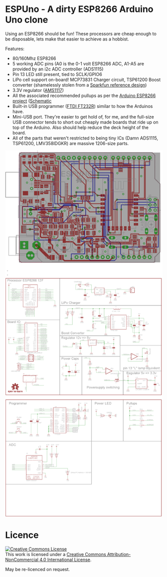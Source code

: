 # ESPUno - A dirty ESP8266 Arduino Uno clone

Using an ESP8266 should be fun! These processors are cheap enough to be disposable, lets make that easier to achieve as a hobbist.

Features: 

+ 80/160Mhz ESP8266
+ 5 working ADC pins (A0 is the 0-1 volt ESP8266 ADC, A1-A5 are provided by an i2c ADC controller (ADS1115) 
+ Pin 13 LED still present, tied to SCLK/GPIO6
+ LiPo cell support on-board! MCP73831 Charger circuit, TSP61200 Boost converter (shamelessly stolen from a [Sparkfun reference design](https://www.sparkfun.com/products/11231)) 
+ 3.3V regulator ([AMS1117](http://www.aliexpress.com/premium/ams1117.html?ltype=wholesale&SearchText=ams1117&d=y&origin=y&initiative_id=SB_20151010010621&isViewCP=y&catId=0))
+ All the associated recommended pullups as per the [Arduino ESP8266 project](https://github.com/esp8266/Arduino) ([Schematic](https://github.com/esp8266/Arduino/blob/esp8266/docs/ESP_improved_stability.png)
+ Built-in USB programmer ([FTDI FT232R](http://www.aliexpress.com/premium/FT232R.html?spm=2114.01020208.0.312.zEmQlv&site=glo&g=y&SortType=price_asc&SearchText=FT232R&isUnitPrice=y&initiative_id=SB_20151010010739&shipCountry=uk&needQuery=n)) similar to how the Arduinos have.
+ Mini-USB port. They're easier to get hold of, for me, and the full-size USB connector tends to short out cheaply made boards that ride up on top of the Arduino. Also should help reduce the deck height of the board.
+ All of the parts that weren't restricted to being tiny ICs (Damn ADS1115, TSP61200, LMV358IDGKR) are massive 1206-size parts.

![alt text](https://raw.githubusercontent.com/matthewbaggett/ESP-Uno/master/espuno.brd.png)
![alt text](https://raw.githubusercontent.com/matthewbaggett/ESP-Uno/master/espuno.sch.png)

# Licence

<a rel="license" href="http://creativecommons.org/licenses/by-nc/4.0/"><img alt="Creative Commons License" style="border-width:0" src="https://i.creativecommons.org/l/by-nc/4.0/88x31.png" /></a><br />This work is licensed under a <a rel="license" href="http://creativecommons.org/licenses/by-nc/4.0/">Creative Commons Attribution-NonCommercial 4.0 International License</a>.

May be re-licenced on request.
